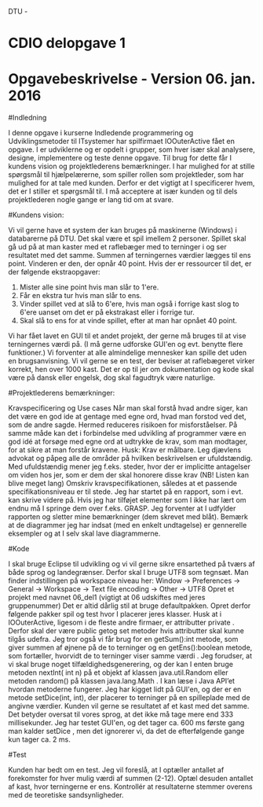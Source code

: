 DTU - 

# CDIO delopgave 1

# Opgavebeskrivelse - Version 06. jan. 2016

#Indledning

I denne opgave i kurserne Indledende programmering og Udviklingsmetoder til ITsystemer
har spilfirmaet IOOuterActive fået en opgave. I er udviklerne og er opdelt i grupper, som hver især skal
analysere, designe, implementere og teste denne opgave. Til brug for dette får I kundens vision og
projektlederens bemærkninger. I har mulighed for at stille spørgsmål til hjælpelærerne, som spiller
rollen som projektleder, som har mulighed for at tale med kunden. Derfor er det vigtigt at I
specificerer hvem, det er I stiller et spørgsmål til. I må acceptere at især kunden og til dels
projektlederen nogle gange er lang tid om at svare.

#Kundens vision:

Vi vil gerne have et system der kan bruges på maskinerne (Windows) i databarerne på DTU. Det skal
være et spil imellem 2 personer. Spillet skal gå ud på at man kaster med et raflebæger med to
terninger i og ser resultatet med det samme. Summen af terningernes værdier lægges til ens point.
Vinderen er den, der opnår 40 point. Hvis der er ressourcer til det, er der følgende ekstraopgaver:

1. Mister alle sine point hvis man slår to 1'ere.
2. Får en ekstra tur hvis man slår to ens.
3. Vinder spillet ved at slå to 6'ere, hvis man også i forrige kast slog to 6'ere uanset om
   det er på ekstrakast eller i forrige tur.
4. Skal slå to ens for at vinde spillet, efter at man har opnået 40 point.

Vi har fået lavet en GUI til et andet projekt, der gerne må bruges til at vise terningernes værdi på. (I
må gerne udforske GUI'en og evt. benytte flere funktioner.)
Vi forventer at alle almindelige mennesker kan spille det uden en brugsanvisning.
Vi vil gerne se en test, der beviser at raflebægeret virker korrekt, hen over 1000 kast.
Det er op til jer om dokumentation og kode skal være på dansk eller engelsk, dog skal fagudtryk
være naturlige.

#Projektlederens bemærkninger:

Kravspecificering og Use cases
Når man skal forstå hvad andre siger, kan det være en god ide at gentage med egne ord, hvad man
forstod ved det, som de andre sagde. Hermed reduceres risikoen for misforståelser. På samme
måde kan det i forbindelse med udvikling af programmer være en god idé at forsøge med egne ord
at udtrykke de krav, som man modtager, for at sikre at man forstår kravene.
Husk: Krav er målbare.
Leg djævlens advokat og påpeg alle de områder på hvilken beskrivelsen er ufuldstændig. Med
ufuldstændig mener jeg f.eks. steder, hvor der er implicitte antagelser om viden hos jer, som er
dem der skal honorere disse krav (NB! Listen kan blive meget lang)
Omskriv kravspecifikationen, således at et passende specifikationsniveau er til stede.
Jeg har startet på en rapport, som i evt. kan skrive videre på. Hvis jeg har tilføjet elementer som I
ikke har lært om endnu må I springe dem over f.eks. GRASP.
Jeg forventer at I udfylder rapporten og sletter mine bemærkninger (dem skrevet med blåt).
Bemærk at de diagrammer jeg har indsat (med en enkelt undtagelse) er gennerelle eksempler og at
I selv skal lave diagrammerne.

#Kode

I skal bruge Eclipse til udvikling og vi vil gerne sikre ensartethed på tværs af både sprog og
landegrænser. Derfor skal I bruge UTF8
som tegnsæt. Man finder indstillingen på workspace
niveau her:
Window → Preferences → General → Workspace → Text file encoding → Other → UTF8
Opret et projekt med navnet 06_del1 (vigtigt at 06 udskiftes med jeres gruppenummer)
Det er altid dårlig stil at bruge defaultpakken.
Opret derfor følgende pakker spil og test
hvor I placerer jeres klasser.
Husk at i IOOuterActive, ligesom i de fleste andre firmaer, er attributter private . Derfor skal
der være public getog
set metoder hvis attributter skal kunne tilgås udefra. Jeg tror også vi
får brug for en getSum():int metode, som giver summen af øjnene på de to terninger og en
getEns():boolean metode, som fortæller, hvorvidt de to terninger viser samme værdi .
Jeg forudser, at vi skal bruge noget tilfældighedsgenerering, og der kan I enten bruge metoden
nextInt( int n) på et objekt af klassen java.util.Random eller metoden random()
på klassen java.lang.Math . I kan læse i Java API’et hvordan metoderne fungerer.
Jeg har kigget lidt på GUI'en, og der er en metode setDice(int, int), der placerer to
terninger på en spilleplade med de angivne værdier.
Kunden vil gerne se resultatet af et kast med det samme. Det betyder oversat til vores sprog, at det
ikke må tage mere end 333 millisekunder. Jeg har testet GUI'en, og det tager ca. 600 ms første
gang man kalder setDice , men det ignorerer vi, da det de efterfølgende gange kun tager ca. 2
ms.

#Test

Kunden har bedt om en test. Jeg vil foreslå, at I optæller antallet af forekomster for hver mulig
værdi af summen (2-12).
Optæl desuden antallet af kast, hvor terningerne er ens. Kontrollér at
resultaterne stemmer overens med de teoretiske sandsynligheder.



